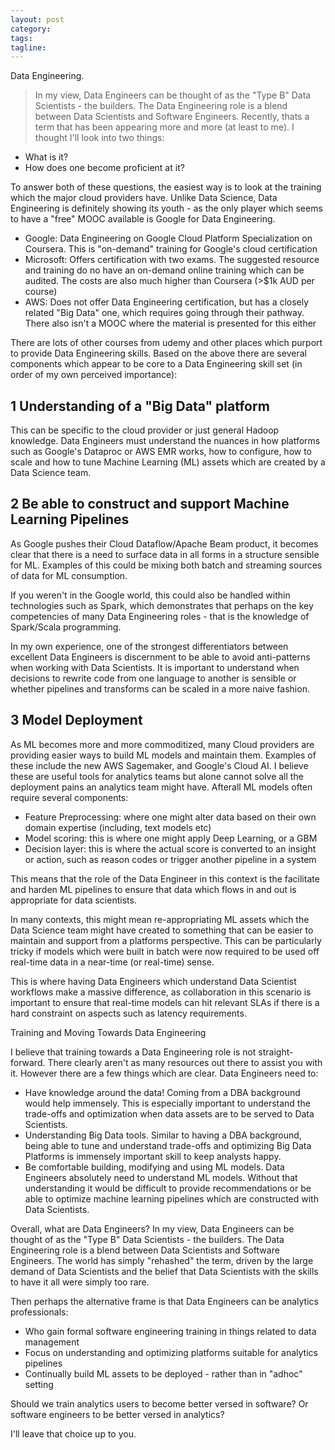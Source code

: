```yaml
---
layout: post
category:
tags:
tagline:
---
```


Data Engineering.

> In my view, Data Engineers can be thought of as the "Type B" Data Scientists - the builders. The Data Engineering role is a blend between Data Scientists and Software Engineers.
> Recently, thats a term that has been appearing more and more (at least to me). I thought I'll look into two things:

- What is it?
- How does one become proficient at it?

To answer both of these questions, the easiest way is to look at the training which the major cloud providers have. Unlike Data Science, Data Engineering is definitely showing its youth - as the only player which seems to have a "free" MOOC available is Google for Data Engineering.

- Google: Data Engineering on Google Cloud Platform Specialization on Coursera. This is "on-demand" training for Google's cloud certification
- Microsoft: Offers certification with two exams. The suggested resource and training do no have an on-demand online training which can be audited. The costs are also much higher than Coursera (>$1k AUD per course)
- AWS: Does not offer Data Engineering certification, but has a closely related "Big Data" one, which requires going through their pathway. There also isn't a MOOC where the material is presented for this either

There are lots of other courses from udemy and other places which purport to provide Data Engineering skills. Based on the above there are several components which appear to be core to a Data Engineering skill set (in order of my own perceived importance):

## 1 Understanding of a "Big Data" platform

This can be specific to the cloud provider or just general Hadoop knowledge. Data Engineers must understand the nuances in how platforms such as Google's Dataproc or AWS EMR works, how to configure, how to scale and how to tune Machine Learning (ML) assets which are created by a Data Science team.

## 2 Be able to construct and support Machine Learning Pipelines

As Google pushes their Cloud Dataflow/Apache Beam product, it becomes clear that there is a need to surface data in all forms in a structure sensible for ML. Examples of this could be mixing both batch and streaming sources of data for ML consumption.

If you weren't in the Google world, this could also be handled within technologies such as Spark, which demonstrates that perhaps on the key competencies of many Data Engineering roles - that is the knowledge of Spark/Scala programming.

In my own experience, one of the strongest differentiators between excellent Data Engineers is discernment to be able to avoid anti-patterns when working with Data Scientists. It is important to understand when decisions to rewrite code from one language to another is sensible or whether pipelines and transforms can be scaled in a more naive fashion.

## 3 Model Deployment

As ML becomes more and more commoditized, many Cloud providers are providing easier ways to build ML models and maintain them. Examples of these include the new AWS Sagemaker, and Google's Cloud AI. I believe these are useful tools for analytics teams but alone cannot solve all the deployment pains an analytics team might have. Afterall ML models often require several components:

- Feature Preprocessing: where one might alter data based on their own domain expertise (including, text models etc)
- Model scoring: this is where one might apply Deep Learning, or a GBM
- Decision layer: this is where the actual score is converted to an insight or action, such as reason codes or trigger another pipeline in a system

This means that the role of the Data Engineer in this context is the facilitate and harden ML pipelines to ensure that data which flows in and out is appropriate for data scientists.

In many contexts, this might mean re-appropriating ML assets which the Data Science team might have created to something that can be easier to maintain and support from a platforms perspective. This can be particularly tricky if models which were built in batch were now required to be used off real-time data in a near-time (or real-time) sense.

This is where having Data Engineers which understand Data Scientist workflows make a massive difference, as collaboration in this scenario is important to ensure that real-time models can hit relevant SLAs if there is a hard constraint on aspects such as latency requirements.

Training and Moving Towards Data Engineering

I believe that training towards a Data Engineering role is not straight-forward. There clearly aren't as many resources out there to assist you with it. However there are a few things which are clear. Data Engineers need to:

- Have knowledge around the data! Coming from a DBA background would help immensely. This is especially important to understand the trade-offs and optimization when data assets are to be served to Data Scientists.
- Understanding Big Data tools. Similar to having a DBA background, being able to tune and understand trade-offs and optimizing Big Data Platforms is immensely important skill to keep analysts happy.
- Be comfortable building, modifying and using ML models. Data Engineers absolutely need to understand ML models. Without that understanding it would be difficult to provide recommendations or be able to optimize machine learning pipelines which are constructed with Data Scientists.

Overall, what are Data Engineers? In my view, Data Engineers can be thought of as the "Type B" Data Scientists - the builders. The Data Engineering role is a blend between Data Scientists and Software Engineers. The world has simply "rehashed" the term, driven by the large demand of Data Scientists and the belief that Data Scientists with the skills to have it all were simply too rare.

Then perhaps the alternative frame is that Data Engineers can be analytics professionals:

- Who gain formal software engineering training in things related to data management
- Focus on understanding and optimizing platforms suitable for analytics pipelines
- Continually build ML assets to be deployed - rather than in "adhoc" setting

Should we train analytics users to become better versed in software? Or software engineers to be better versed in analytics?

I'll leave that choice up to you.

